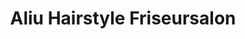 ---
title: "Aliu Hairstyle Friseursalon"
url: /augsburg/aliu-hairstyle-friseursalon/
shop: Friseur
---